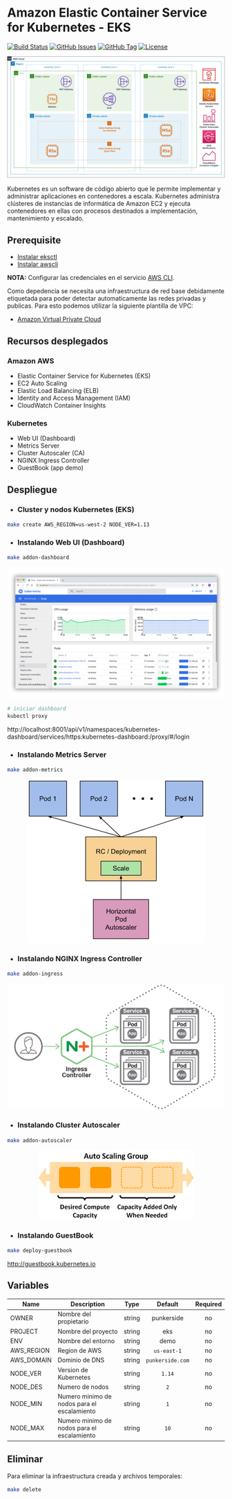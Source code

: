 # Amazon Elastic Container Service for Kubernetes - EKS

[![Build Status](https://travis-ci.org/punkerside/eksctl-demo.svg?branch=master)](https://travis-ci.org/punkerside/eksctl-demo)
[![GitHub Issues](https://img.shields.io/github/issues/punkerside/eksctl-demo.svg)](https://github.com/punkerside/eksctl-demo/issues)
[![GitHub Tag](https://img.shields.io/github/tag-date/punkerside/eksctl-demo.svg?style=plastic)](https://github.com/punkerside/eksctl-demo/tags/)
[![License](https://img.shields.io/badge/License-Apache%202.0-blue.svg)](https://opensource.org/licenses/Apache-2.0)

<p align="center">
  <img src="docs/img/architecture.png">
</p>

Kubernetes es un software de código abierto que le permite implementar y administrar aplicaciones en contenedores a escala. Kubernetes administra clústeres de instancias de informática de Amazon EC2 y ejecuta contenedores en ellas con procesos destinados a implementación, mantenimiento y escalado.

## Prerequisite


* [Instalar eksctl](https://eksctl.io/introduction/installation/)
* [Instalar awscli](https://docs.aws.amazon.com/cli/latest/userguide/cli-chap-install.html)

**NOTA:** Configurar las credenciales en el servicio [AWS CLI](https://docs.aws.amazon.com/cli/latest/reference/configure/).

Como depedencia se necesita una infraestructura de red base debidamente etiquetada para poder detectar automaticamente las redes privadas y publicas. Para esto podemos utilizar la siguiente plantilla de VPC:

* [Amazon Virtual Private Cloud](https://github.com/punkerside/terraform-aws-template-vpc)

## Recursos desplegados

### Amazon AWS

* Elastic Container Service for Kubernetes (EKS)
* EC2 Auto Scaling
* Elastic Load Balancing (ELB)
* Identity and Access Management (IAM)
* CloudWatch Container Insights

### Kubernetes

* Web UI (Dashboard)
* Metrics Server
* Cluster Autoscaler (CA)
* NGINX Ingress Controller
* GuestBook (app demo)

## Despliegue

* ### Cluster y nodos Kubernetes (EKS)

```bash
make create AWS_REGION=us-west-2 NODE_VER=1.13
```

* ### Instalando Web UI (Dashboard)

```bash
make addon-dashboard
```

<p align="center">
  <img src="docs/img/dashboard.png">
</p>

```bash
# iniciar dashboard
kubectl proxy
```

http://localhost:8001/api/v1/namespaces/kubernetes-dashboard/services/https:kubernetes-dashboard:/proxy/#/login

* ### Instalando Metrics Server

```bash
make addon-metrics
```

<p align="center">
  <img src="docs/img/autoscaling-pods.png">
</p>

* ### Instalando NGINX Ingress Controller

```bash
make addon-ingress
```
<p align="center">
  <img src="docs/img/ingress.png">
</p>

* ### Instalando Cluster Autoscaler

```bash
make addon-autoscaler
```

<p align="center">
  <img src="docs/img/autoscaling-nodos.png">
</p>

* ### Instalando GuestBook

```bash
make deploy-guestbook
```

http://guestbook.kubernetes.io


## Variables

| Name | Description | Type | Default | Required |
|------|-------------|:----:|:-----:|:-----:|
| OWNER | Nombre del propietario | string | punkerside | no |
| PROJECT | Nombre del proyecto | string | eks | no |
| ENV | Nombre del entorno | string | demo | no |
| AWS_REGION | Region de AWS | string | `us-east-1` | no |
| AWS_DOMAIN | Dominio de DNS | string | `punkerside.com` | no |
| NODE_VER | Version de Kubernetes | string | `1.14` | no |
| NODE_DES | Numero de nodos | string | `2` | no |
| NODE_MIN | Numero minimo de nodos para el escalamiento| string | `1` | no |
| NODE_MAX | Numero minimo de nodos para el escalamiento| string | `10` | no |

## Eliminar

Para eliminar la infraestructura creada y archivos temporales:

```bash
make delete
```